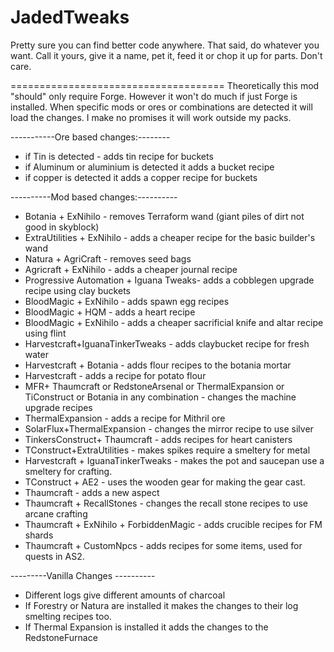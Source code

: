 # JadedTweaks
Pretty sure you can find better code anywhere. 
That said, do whatever you want. Call it yours, give it a name, pet it, feed it or chop it up for parts.
Don't care. 

=====================================
Theoretically this mod "should" only require Forge. However it won't do much if just Forge is installed. When specific mods or ores or combinations are detected it will load the changes. I make no promises it will work outside my packs. 



-----------Ore based changes:--------
- if Tin is detected - adds tin recipe for buckets
- if Aluminum or aluminium is detected it adds a bucket recipe
- if copper is detected it adds a copper recipe for buckets


----------Mod based changes:----------
- Botania + ExNihilo - removes Terraform wand (giant piles of dirt not good in skyblock)
- ExtraUtilities + ExNihilo - adds a cheaper recipe for the basic builder's wand
- Natura + AgriCraft - removes seed bags
- Agricraft + ExNihilo - adds a cheaper journal recipe
- Progressive Automation + Iguana Tweaks- adds a cobblegen upgrade recipe using clay buckets 
- BloodMagic + ExNihilo - adds spawn egg recipes
- BloodMagic + HQM - adds a heart recipe
- BloodMagic + ExNihilo - adds a cheaper sacrificial knife and altar recipe using flint
- Harvestcraft+IguanaTinkerTweaks - adds claybucket recipe for fresh water
- Harvestcraft + Botania - adds flour recipes to the botania mortar
- Harvestcraft - adds a recipe for potato flour
- MFR+ Thaumcraft or RedstoneArsenal or ThermalExpansion or TiConstruct or Botania in any combination - changes the machine upgrade recipes
- ThermalExpansion - adds a recipe for Mithril ore
- SolarFlux+ThermalExpansion - changes the mirror recipe to use silver
- TinkersConstruct+ Thaumcraft - adds recipes for heart canisters
- TConstruct+ExtraUtilities - makes spikes require a smeltery for metal
- Harvestcraft + IguanaTinkerTweaks - makes the pot and saucepan use a smeltery for crafting.
- TConstruct + AE2 - uses the wooden gear for making the gear cast.
- Thaumcraft - adds a new aspect 
- Thaumcraft + RecallStones - changes the recall stone recipes to use arcane crafting
- Thaumcraft + ExNihilo + ForbiddenMagic - adds crucible recipes for FM shards
- Thaumcraft + CustomNpcs - adds recipes for some items, used for quests in AS2.


---------Vanilla Changes ----------
- Different logs give different amounts of charcoal
- If Forestry or Natura are installed it makes the changes to their log smelting recipes too. 
- If Thermal Expansion is installed it adds the changes to the RedstoneFurnace




